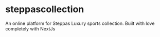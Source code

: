 # steppascollection
An online platform for Steppas Luxury sports collection. Built with love completely with NextJs
